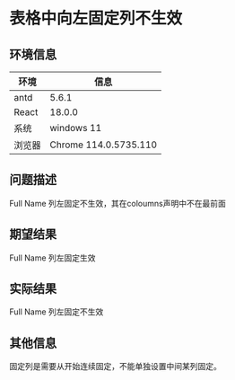 # 表格中向左固定列不生效

## 环境信息

| 环境   | 信息                  |
| ------ | --------------------- |
| antd   | 5.6.1                 |
| React  | 18.0.0                |
| 系统   | windows 11            |
| 浏览器 | Chrome 114.0.5735.110 |

## 问题描述

Full Name 列左固定不生效，其在coloumns声明中不在最前面

## 期望结果

Full Name 列左固定生效

## 实际结果

Full Name 列左固定不生效

## 其他信息

固定列是需要从开始连续固定，不能单独设置中间某列固定。
